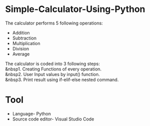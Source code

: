# Simple-Calculator-Using-Python

The calculator performs 5 following operations:
* Addition
* Subtraction
* Multiplication
* Division
* Average

The calculator is coded into 3 following steps:<br/>
&nbsp1. Creating Functions of every operation.<br/>
&nbsp2. User Input values by input() function.<br/>
&nbsp3. Print result using if-elif-else nested command.<br/>

# Tool 
* Language- Python
* Source code editor- Visual Studio Code

